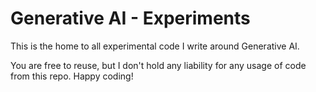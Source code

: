 # Generative AI - Experiments

This is the home to all experimental code I write around Generative AI.

You are free to reuse, but I don't hold any liability for any usage of code from this repo.
Happy coding!

